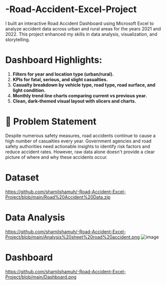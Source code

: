 # -Road-Accident-Excel-Project
I built an interactive Road Accident Dashboard using Microsoft Excel to analyze accident data across urban and rural areas for the years 2021 and 2022. This project enhanced my skills in data analysis, visualization, and storytelling.

# Dashboard Highlights:
1. **Filters for year and location type (urban/rural).**
2. **KPIs for fatal, serious, and slight casualties.**
3. **Casualty breakdown by vehicle type, road type, road surface, and light condition.**
4. **Monthly trend line charts comparing current vs previous year.**
5. **Clean, dark-themed visual layout with slicers and charts.**
# 🧩 Problem Statement
Despite numerous safety measures, road accidents continue to cause a high number of casualties every year. Government agencies and road safety authorities need actionable insights to identify risk factors and reduce accident rates. However, raw data alone doesn't provide a clear picture of where and why these accidents occur.
# Dataset
https://github.com/shamilshamuh/-Road-Accident-Excel-Project/blob/main/Road%20Accident%20Data.zip
# Data Analysis
https://github.com/shamilshamuh/-Road-Accident-Excel-Project/blob/main/Analysis%20sheet%20road%20accident.png
![image](https://github.com/user-attachments/assets/1ad5cb07-3832-4e81-ab96-77a1fe04b28b)

# Dashboard
https://github.com/shamilshamuh/-Road-Accident-Excel-Project/blob/main/Dashboard.png
